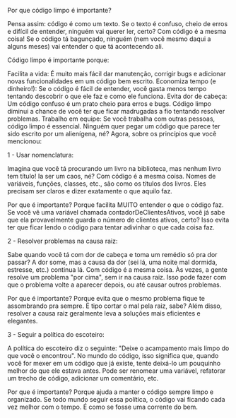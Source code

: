 
Por que código limpo é importante?

Pensa assim: código é como um texto. Se o texto é confuso, cheio de erros e difícil de entender, ninguém vai querer ler, certo? Com código é a mesma coisa! Se o código tá bagunçado, ninguém (nem você mesmo daqui a alguns meses) vai entender o que tá acontecendo ali.

Código limpo é importante porque:

Facilita a vida: É muito mais fácil dar manutenção, corrigir bugs e adicionar novas funcionalidades em um código bem escrito.
Economiza tempo (e dinheiro!): Se o código é fácil de entender, você gasta menos tempo tentando descobrir o que ele faz e como ele funciona.
Evita dor de cabeça: Um código confuso é um prato cheio para erros e bugs. Código limpo diminui a chance de você ter que ficar madrugadas a fio tentando resolver problemas.
Trabalho em equipe: Se você trabalha com outras pessoas, código limpo é essencial. Ninguém quer pegar um código que parece ter sido escrito por um alienígena, né?
Agora, sobre os princípios que você mencionou:

1 - Usar nomenclatura:

Imagina que você tá procurando um livro na biblioteca, mas nenhum livro tem título! Ia ser um caos, né? Com código é a mesma coisa. Nomes de variáveis, funções, classes, etc., são como os títulos dos livros. Eles precisam ser claros e dizer exatamente o que aquilo faz.

Por que é importante? Porque facilita MUITO entender o que o código faz. Se você vê uma variável chamada contadorDeClientesAtivos, você já sabe que ela provavelmente guarda o número de clientes ativos, certo? Isso evita ter que ficar lendo o código para tentar adivinhar o que cada coisa faz.

2 - Resolver problemas na causa raiz:

Sabe quando você tá com dor de cabeça e toma um remédio só pra dor passar? A dor some, mas a causa da dor (sei lá, uma noite mal dormida, estresse, etc.) continua lá. Com código é a mesma coisa. Às vezes, a gente resolve um problema "por cima", sem ir na causa raiz. Isso pode fazer com que o problema volte a aparecer depois, ou até causar outros problemas.

Por que é importante? Porque evita que o mesmo problema fique te assombrando pra sempre. É tipo cortar o mal pela raiz, sabe? Além disso, resolver a causa raiz geralmente leva a soluções mais eficientes e elegantes.

3 - Seguir a política do escoteiro:

A política do escoteiro diz o seguinte: "Deixe o acampamento mais limpo do que você o encontrou". No mundo do código, isso significa que, quando você for mexer em um código que já existe, tente deixá-lo um pouquinho melhor do que ele estava antes. Pode ser renomear uma variável, refatorar um trecho de código, adicionar um comentário, etc.

Por que é importante? Porque ajuda a manter o código sempre limpo e organizado. Se todo mundo seguir essa política, o código vai ficando cada vez melhor com o tempo. É como se fosse uma corrente do bem.